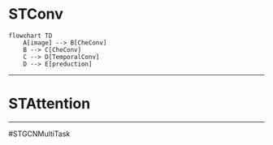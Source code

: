 # STConv

```mermaid
flowchart TD
    A[image] --> B[CheConv]
    B --> C[CheConv]
    C --> D[TemporalConv]
    D --> E[preduction]
```


    
---

# STAttention
---
#STGCNMultiTask

